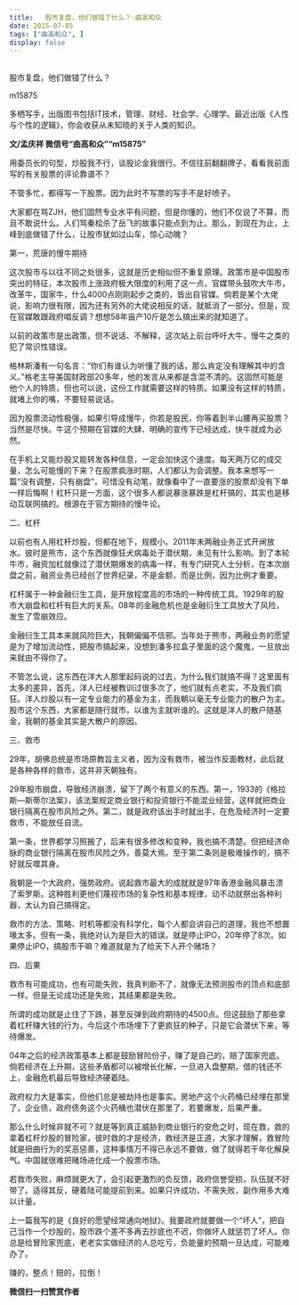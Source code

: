 ```yaml
---
title:   股市复盘，他们做错了什么？-曲高和众
date: 2015-07-05
tags: ["曲高和众", ]
display: false
---
```



## 



股市复盘，他们做错了什么？




m15875




多栖写手，出版图书包括IT技术，管理、财经、社会学、心理学。最近出版《人性与个性的逻辑》，你会收获从未知晓的关于人类的知识。


**文/孟庆祥 微信号“曲高和众”“m15875”**

 

用委员长的句型，炒股我不行，谈股论金我很行。不信往前翻翻牌子，看看我前面写的有关股票的评论靠谱不？



不管多忙，都得写一下股票。因为此时不写票的写手不是好喷子。



大家都在骂ZJH，他们固然专业水平有问题，但是你懂的，他们不仅说了不算，而且不敢说什么。人们骂秦桧杀了岳飞的故事只能点到为止。那么，到现在为止，上峰到底做错了什么，让股市犹如过山车，惊心动魄？



第一，荒唐的慢牛期待



这次股市与以往不同之处很多，这就是历史相似但不重复原理。政策市是中国股市突出的特征，本次股市上涨政府极大限度的利用了这一点，官媒带头鼓吹大牛市，改革牛，国家牛，什么4000点刚刚起步之类的，皆出自官媒。倘若是某个大佬说，影响力很有限，因为还有另外的大佬说相反的话，就抵消了一部分。但是，现在官媒敢跟政府唱反调？想想58年亩产10斤是怎么搞出来的就知道了。



以前的政策市是出政策，但不说话、不解释，这次站上前台呼吁大牛，慢牛之类的犯了常识性错误。



格林斯潘有一句名言：“你们有谁认为听懂了我的话，那么肯定没有理解其中的含义。”格老主导美国财政部20多年，他的发言从来都是含混不清的。这固然可能是他个人的特质，但也可以说，这份工作就需要这样的特质。如果没有这样的特质，就堵上你的嘴，不要轻易说话。



因为股票流动性极强，如果引导成慢牛，你若是股民，你等着到半山腰再买股票？当然是尽快。牛这个预期在官媒的大肆、明确的宣传下已经达成，快牛就成为必然。



在手机上又能炒股又能转发各种信息，一定会加快这个速度。每天两万亿的成交量，怎么可能慢的下来？在股票疯涨时期，人们都认为会调整。我本来想写一篇“没有调整，只有崩盘”，可惜没有动笔，就像看中了一直要涨的股票却没有下单一样后悔啊！杠杆只是一方面，这个很多人都说暴涨暴跌是杠杆搞的，其实也是移动互联网搞的。根源在于官方期待的慢牛论。



二、杠杆



以前也有人用杠杆炒股，但都在地下，规模小。2011年末两融业务正式开闸放水。彼时是熊市，这个东西就像狂犬病毒处于潜伏期，未见有什么影响。到了本轮牛市，融资加杠就像过了潜伏期爆发的病毒一样，有专门研究人士分析，在本次崩盘之前，融资业务已经创了世界纪录，不是金额，而是比例，因为比例才重要。



杠杆属于一种金融衍生工具，是开放程度高的市场的一种传统工具。1929年的股市大崩盘和杠杆有巨大的关系。08年的金融危机也是金融衍生工具放大了风险，发生了雪崩效应。



金融衍生工具本来就风险巨大，我朝偏偏不信邪。当年处于熊市，两融业务的愿望是为了增加流动性，把股市搞起来，没想到潘多拉盒子里面的这个魔鬼，一旦放出来就由不得你了。



不管怎么说，这东西在洋大人那里起码说的过去，为什么我们就搞不得？这里面有太多的差异，首先，洋人已经被教训过很多次了，他们就有点老实，不及我们疯狂。洋人炒股以有一定专业能力的基金为主，而我朝以毫无专业能力的散户为主。股市这个东西，大家都是随行就市，以谁为主就听谁的。这就是洋人的散户随基金，我朝的基金其实是大散户的原因。



三、救市



29年，胡佛总统是市场原教旨主义者，因为没有救市，被当作反面教材，此后就是各种各样的救市，这并非天朝独有。



29年股市崩盘，导致经济崩溃，留下了两个有意义的东西。第一，1933的《格拉斯—斯蒂尔法案》，该法案规定商业银行和投资银行不能混业经营，这样就把商业银行隔离在股市风险之外。第二，就是政府该出手时就出手，在危及经济时一定要救市，不能放任自流。



第一条，世界都学习照搬了，后来有很多修改和变种，我也搞不清楚。但把经济命脉的商业银行隔离在股市风险之外，善莫大焉。至于第二条则是极难操作的，搞不好就反噬其身。



我朝是一个大政府，强势政府。说起救市最大的成就就是97年香港金融风暴击溃了索罗斯。这种胜利更他们蔑视市场的复杂性和基本规律，动不动就祭出各种利器，太认为自己搞得定。



救市的方法、策略、时机等都没有科学化，每个人都会讲自己的道理，我也不想置喙太多。但有一条，我绝对认为是巨大的错误。就是停止IPO，20年停了8次。如果停止IPO，搞股市干嘛？难道就是为了给天下人开个赌场？



四、后果



救市有可能成功，也有可能失败，我真判断不了，就像无法预测股市的顶点和底部一样。但是无论成功还是失败，其结果都是失败。



所谓的成功就是止住了下跌，甚至反弹到政府期待的4500点。但这鼓励了那些拿着杠杆赚大钱的行为，今后这个市场埋下了更疯狂的种子，只是它会潜伏下来，等待爆发。



04年之后的经济政策基本上都是鼓励冒险份子，赚了是自己的，赔了国家兜底。倘若经济在上升期，这些矛盾都可以被增长化解，一旦进入盘整期，借的钱还不上，金融危机最后导致经济硬着陆。



政府权力大是事实，但他们总是被劫持也是事实。房地产这个火药桶已经埋在那里了，企业债，政府债务这个火药桶也潜伏在那里了，若要爆发，后果严重。



那么什么时候非就不可？就是等到真正威胁到商业银行的安危之时，现在救，救的拿着杠杆炒股的冒险家，彼时救的才是经济，救经济是正道，大家才理解，救冒险就是扭曲行为的奖恶惩善，这种事情万不得已永远不要做，做了就得若干年化解戾气。中国就很难把赌场进化成一个股票市场。



若救市失败，麻烦就更大了，会引起更激烈的负反馈，政府信誉受损，队伍就不好带了。适得其反，硬着陆可能提前到来。如果只许成功，不需失败，副作用多大难以计量。



上一篇我写的是《良好的愿望经常通向地狱》。我要政府就要做一个“坏人”，把自己当作一个炒股的，股市跌个差不多再去抄底也不迟，你做坏人就惩罚了坏人。你总是给冒险家兜底，老老实实做经济的人总吃亏，负能量的预期一旦达成，可能难办了。



赚的，整点！赔的，拉倒！


**微信扫一扫赞赏作者**